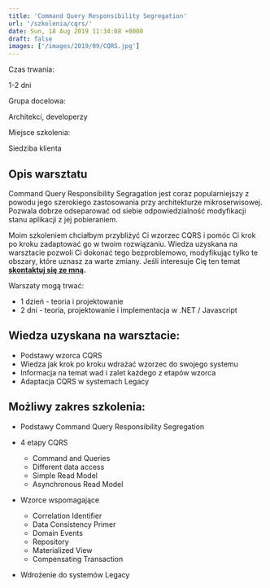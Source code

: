 ```yaml
---
title: 'Command Query Responsibility Segregation'
url: '/szkolenia/cqrs/'
date: Sun, 18 Aug 2019 11:34:08 +0000
draft: false
images: ['/images/2019/09/CQRS.jpg']
---
```


Czas trwania:

1-2 dni

Grupa docelowa:

Architekci, developerzy

Miejsce szkolenia:

Siedziba klienta

## Opis warsztatu

Command Query Responsibility Segragation jest coraz popularniejszy z powodu jego szerokiego zastosowania przy architekturze mikroserwisowej. Pozwala dobrze odseparować od siebie odpowiedzialność modyfikacji stanu aplikacji z jej pobieraniem.

Moim szkoleniem chciałbym przybliżyć Ci wzorzec CQRS i pomóc Ci krok po kroku zadaptować go w twoim rozwiązaniu. Wiedza uzyskana na warsztacie pozwoli Ci dokonać tego bezproblemowo, modyfikując tylko te obszary, które uznasz za warte zmiany. Jeśli interesuje Cię ten temat **[skontaktuj się ze mną](/kontakt).**

Warszaty mogą trwać:

 *   1 dzień - teoria i projektowanie
 *   2 dni - teoria, projektowanie i implementacja w .NET / Javascript

## Wiedza uzyskana na warsztacie:

 *   Podstawy wzorca CQRS
 *   Wiedza jak krok po kroku wdrażać wzorzec do swojego systemu
 *   Informacja na temat wad i zalet każdego z etapów wzorca
 *   Adaptacja CQRS w systemach Legacy

## Możliwy zakres szkolenia:

 *   Podstawy Command Query Responsibility Segregation
 *   4 etapy CQRS
    
     *   Command and Queries
     *   Different data access
     *   Simple Read Model
     *   Asynchronous Read Model
    
 *   Wzorce wspomagające
    
     *   Correlation Identifier
     *   Data Consistency Primer
     *   Domain Events
     *   Repository
     *   Materialized View
     *   Compensating Transaction
    
 *   Wdrożenie do systemów Legacy